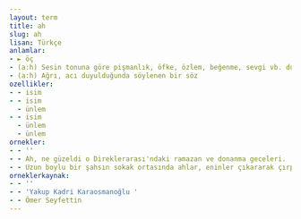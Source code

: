 ```yaml
---
layout: term
title: ah
slug: ah
lisan: Türkçe
anlamlar:
- ► öç
- (a:h) Sesin tonuna göre pişmanlık, öfke, özlem, beğenme, sevgi vb. duygular anlatan bir söz
- (a:h) Ağrı, acı duyulduğunda söylenen bir söz
ozellikler:
- - isim
- - isim
  - ünlem
- - isim
  - ünlem
  - ünlem
ornekler:
- - ''
- - Ah, ne güzeldi o Direklerarası'ndaki ramazan ve donanma geceleri.
- - Uzun boylu bir şahsın sokak ortasında ahlar, eninler çıkararak çırpındığını gördü.
orneklerkaynak:
- - ''
- - 'Yakup Kadri Karaosmanoğlu '
- - Ömer Seyfettin
---
```

